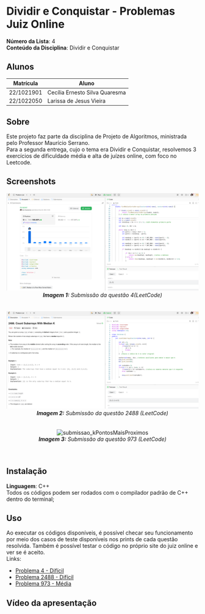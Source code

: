 # Dividir e Conquistar - Problemas Juiz Online

**Número da Lista**: 4<br>
**Conteúdo da Disciplina**: Dividir e Conquistar<br>

## Alunos
|Matrícula | Aluno |
| -- | -- |
| 22/1021901  |  Cecília Ernesto Silva Quaresma |
| 22/1022050  |  Larissa de Jesus Vieira |

## Sobre 
Este projeto faz parte da disciplina de Projeto de Algoritmos, ministrada pelo Professor Maurício Serrano.<br>Para a segunda entrega, cujo o tema era Dividir e Conquistar, resolvemos 3 exercícios de dificuldade média e alta de juízes online, com foco no Leetcode.

## Screenshots
<center><img src="https://github.com/projeto-de-algoritmos-2024/DeC-ProblemasJuizOnline/blob/master/medianSorted/MediansortedAC.png?raw=true" alt="submissao_MedianSorted" width="800"/></center>
<center><i><b>Imagem 1:</b> Submissão da questão 4(LeetCode)</i></center>
<br></br>
<center><img src="https://github.com/projeto-de-algoritmos-2024/DeC-ProblemasJuizOnline/blob/master/subarraysK/subarraysDesc.png?raw=true" alt="submissao_CountSubarrays" width="800"/></center>
<center><i><b>Imagem 2:</b> Submissão da questão 2488 (LeetCode)</i></center>
<br></br>
<center><img src="https://github.com/projeto-de-algoritmos-2024/DeC-ProblemasJuizOnline/blob/master/kPontosMaisProximos/973_submissão.png?raw=true" alt="submissao_kPontosMaisProximos" width="800"/></center>
<center><i><b>Imagem 3:</b> Submissão da questão 973 (LeetCode)</i></center>
<br></br>

## Instalação 
**Linguagem**: C++<br>
Todos os códigos podem ser rodados com o compilador padrão de C++ dentro do terminal;


## Uso 
Ao executar os códigos disponíveis, é possível checar seu funcionamento por meio dos casos de teste disponíveis nos prints de cada questão resolvida. Também é possível testar o código no próprio site do juiz online e ver se é aceito.<br>Links:
* [Problema 4 - Difícil](https://leetcode.com/problems/median-of-two-sorted-arrays/description/)
* [Problema 2488 - Difícil](https://leetcode.com/problems/count-subarrays-with-median-k/description/)
* [Problema 973 - Média](https://leetcode.com/problems/k-closest-points-to-origin/description/)

## Vídeo da apresentação 


